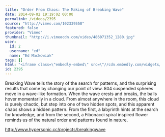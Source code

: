 ```yaml
---
title: "Order From Chaos: The Making of Breaking Wave"
date: 2014-09-02 19:19:02 00:00
permalink: /videos/2395
source: "http://vimeo.com/102339558"
featured: false
provider: "Vimeo"
thumbnail: "http://i.vimeocdn.com/video/486071352_1280.jpg"
user:
  id: 2
  username: "ed"
  name: "Ed Mackowiak"
tags: []
html: "<iframe class=\"embedly-embed\" src=\"//cdn.embedly.com/widgets/media.html?src=http%3A%2F%2Fplayer.vimeo.com%2Fvideo%2F102339558&wmode=transparent&src_secure=1&url=http%3A%2F%2Fvimeo.com%2F102339558&image=http%3A%2F%2Fi.vimeocdn.com%2Fvideo%2F486071352_1280.jpg&key=daaebf4d9cdd46779200162d0ca86e20&type=text%2Fhtml&schema=vimeo\" width=\"1280\" height=\"720\" scrolling=\"no\" frameborder=\"0\" allowfullscreen></iframe>"
id: 2395
---
```


Breaking Wave tells the story of the search for patterns, and the surprising results that come by changing our point of view. 804 suspended spheres move in a wave-like formation. When the wave crests and breaks, the balls hover momentarily in a cloud. From almost anywhere in the room, this cloud is purely chaotic, but step into one of two hidden spots, and this apparent chaos shows a hidden pattern. From the first, a labyrinth hints at the search for knowledge, and from the second, a Fibonacci spiral inspired flower reminds us of the natural order and patterns found in nature.

http://www.hypersonic.cc/projects/breakingwave